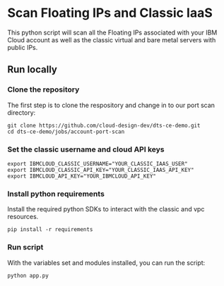 # Scan Floating IPs and Classic IaaS

This python script will scan all the Floating IPs associated with your IBM Cloud account as well as the classic virtual and bare metal servers with public IPs. 

## Run locally

### Clone the repository

The first step is to clone the respository and change in to our port scan directory:

```shell
git clone https://github.com/cloud-design-dev/dts-ce-demo.git
cd dts-ce-demo/jobs/account-port-scan
```

### Set the classic username and cloud API keys

```shell
export IBMCLOUD_CLASSIC_USERNAME="YOUR_CLASSIC_IAAS_USER"
export IBMCLOUD_CLASSIC_API_KEY="YOUR_CLASSIC_IAAS_API_KEY"
export IBMCLOUD_API_KEY="YOUR_IBMCLOUD_API_KEY"
```

### Install python requirements

Install the required python SDKs to interact with the classic and vpc resources. 

```shell
pip install -r requirements 
```

### Run script

With the variables set and modules installed, you can run the script:

```
python app.py
```
